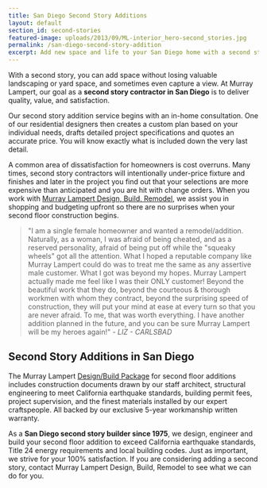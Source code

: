 ```yaml
---
title: San Diego Second Story Additions
layout: default
section_id: second-stories
featured-image: uploads/2013/09/ML-interior_hero-second_stories.jpg
permalink: /san-diego-second-story-addition
excerpt: Add new space and life to your San Diego home with a second story addition. Murray Lampert brings 35+ years of experience to every second story project.
---
```


With a second story, you can add space without losing valuable landscaping or yard space, and sometimes even capture a view. At Murray Lampert, our goal as a **second story contractor in San Diego** is to deliver quality, value, and satisfaction.

Our second story addition service begins with an in-home consultation. One of our residential designers then creates a custom plan based on your individual needs, drafts detailed project specifications and quotes an accurate price. You will know exactly what is included down the very last detail.

A common area of dissatisfaction for homeowners is cost overruns. Many times, second story contractors will intentionally under-price fixture and finishes and later in the project you find out that your selections are more expensive than anticipated and you are hit with change orders. When you work with [Murray Lampert Design, Build, Remodel](/), we assist you in shopping and budgeting upfront so there are no surprises when your second floor construction begins.

> "I am a single female homeowner and wanted a remodel/addition. Naturally, as a woman, I was afraid of being cheated, and as a reserved personality, afraid of being put off while the "squeaky wheels" got all the attention. What I hoped a reputable company like Murray Lampert could do was to treat me the same as any assertive male customer. What I got was beyond my hopes. Murray Lampert actually made me feel like I was their ONLY customer! Beyond the beautiful work that they do, beyond the courteous &amp; thorough workmen with whom they contract, beyond the surprising speed of construction, they will put your mind at ease at every turn so that you are never afraid. To me, that was worth everything. I have another addition planned in the future, and you can be sure Murray Lampert will be my heroes again!" - _LIZ - CARLSBAD_

## Second Story Additions in San Diego

The Murray Lampert [Design/Build Package](/san-diego-design-build-contractors) for second floor additions includes construction documents drawn by our staff architect, structural engineering to meet California earthquake standards, building permit fees, project supervision, and the finest materials installed by our expert craftspeople. All backed by our exclusive 5-year workmanship written warranty.

As a **San Diego second story builder since 1975**, we design, engineer and build your second floor addition to exceed California earthquake standards, Title 24 energy requirements and local building codes. Just as important, we strive for your 100% satisfaction. If you are considering adding a second story, contact Murray Lampert Design, Build, Remodel to see what we can do for you.

